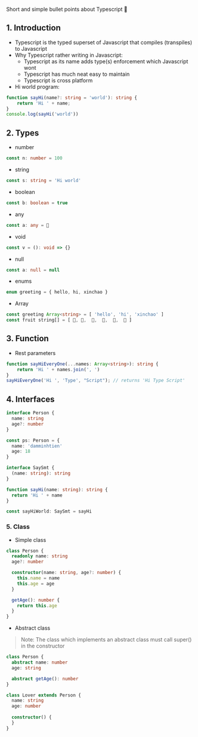Short and simple bullet points about Typescript 💛

## 1. Introduction

+ Typescript is the typed superset of Javascript that compiles (transpiles) to Javascript
+ Why Typescript rather writing in Javascript:
  + Typescript as its name adds type(s) enforcement which Javascript wont
  + Typescript has much neat easy to maintain
  + Typescript is cross platform
+ Hi world program:
```typescript
function sayHi(name?: string = 'world'): string { 
    return 'Hi ' + name;
} 
console.log(sayHi('world'))
```

## 2. Types

+ number
```typescript
const n: number = 100
```
+ string
```typescript
const s: string = 'Hi world'
```
+ boolean
```typescript
const b: boolean = true
```
+ any
```typescript
const a: any = 💟
```
+ void
```typescript
const v = (): void => {}
```
+ null
```typescript
const a: null = null
```
+ enums
```typescript
enum greeting = { hello, hi, xinchao }
```
+ Array
```typescript
const greeting Array<string> = [ 'hello', 'hi', 'xinchao' ]
const fruit string[] = [ 🍏, 🍉,  🥝,  🍇,  🥑,  🥥 ]
```

## 3. Function

+ Rest parameters
```typescript
function sayHiEveryOne(...names: Array<string>): string {
    return 'Hi ' + names.join(', ')
}
sayHiEveryOne('Hi ', 'Type', "Script"); // returns 'Hi Type Script'
```

## 4. Interfaces

```typescript
interface Person {
  name: string
  age?: number
}

const ps: Person = { 
  name: 'damminhtien'
  age: 18
} 

interface SaySmt {
  (name: string): string
}

function sayHi(name: string): string {
  return 'Hi ' + name
}

const sayHiWorld: SaySmt = sayHi
```

### 5. Class

+ Simple class
```typescript
class Person {
  readonly name: string
  age?: number

  constructor(name: string, age?: number) {
    this.name = name
    this.age = age
  }

  getAge(): number {
    return this.age
  }
}
```
+ Abstract class

> Note: The class which implements an abstract class must call super() in the constructor

```typescript
class Person {
  abstract name: number
  age: string

  abstract getAge(): number
}

class Lover extends Person {
  name: string
  age: number
  
  constructor() {
  }
}
```
